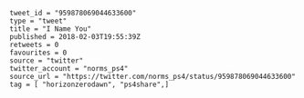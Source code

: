 ```
tweet_id = "959878069044633600"
type = "tweet"
title = "I Name You"
published = 2018-02-03T19:55:39Z
retweets = 0
favourites = 0
source = "twitter"
twitter_account = "norms_ps4"
source_url = "https://twitter.com/norms_ps4/status/959878069044633600"
tag = [ "horizonzerodawn", "ps4share",]
```

<p class='image'><img src='https://mnf.m17s.net/2018/02/03/DVIsA3QX0AAFwKc.jpg' alt=''></p>

